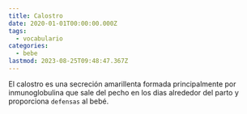 ```yaml
---
title: Calostro
date: 2020-01-01T00:00:00.000Z
tags:
  - vocabulario
categories:
  - bebe
lastmod: 2023-08-25T09:48:47.367Z
---
```


El calostro es una secreción amarillenta formada principalmente por inmunoglobulina que sale del pecho en los dias alrededor del parto y proporciona `defensas` al bebé.
